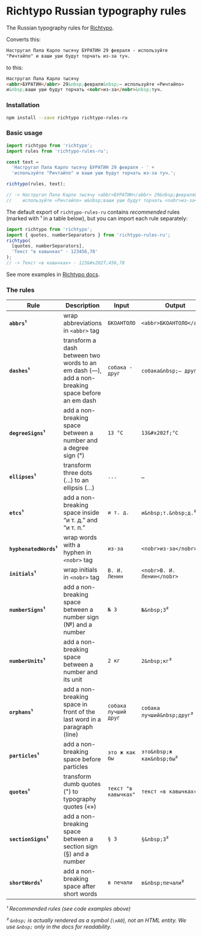 # Richtypo Russian typography rules

The Russian typography rules for [Richtypo](https://github.com/sapegin/richtypo.js).

Converts this:

```html
Настругал Папа Карло тысячу БУРАТИН 29 февраля - используйте
"Ричтайпо" и ваши уши будут торчать из-за туч.
```

to this:

```html
Настругал Папа Карло тысячу
<abbr>БУРАТИН</abbr> 29&nbsp;февраля&nbsp;— используйте «Ричтайпо»
и&nbsp;ваши уши будут торчать <nobr>из-за</nobr>&nbsp;туч.
```

### Installation

```bash
npm install --save richtypo richtypo-rules-ru
```

### Basic usage

```javascript
import richtypo from 'richtypo';
import rules from 'richtypo-rules-ru';

const text =
  'Настругал Папа Карло тысячу БУРАТИН 29 февраля - ' +
  'используйте "Ричтайпо" и ваши уши будут торчать из-за туч.';

richtypo(rules, text);

// -> Настругал Папа Карло тысячу <abbr>БУРАТИН</abbr> 29&nbsp;февраля&nbsp;—
//    используйте «Ричтайпо» и&nbsp;ваши уши будут торчать <nobr>из-за</nobr>&nbsp;туч.
```

The default export of `richtypo-rules-ru` contains _recommended_ rules (marked with ¹ in a table below), but you can import each rule separately:

```js
import richtypo from 'richtypo';
import { quotes, numberSeparators } from 'richtypo-rules-ru';
richtypo(
  [quotes, numberSeparators],
  'Текст "в кавычках" - 123456,78'
);
// -> Текст «в кавычках» - 123&#x202f;456,78
```

See more examples in [Richtypo docs](https://github.com/sapegin/richtypo.js).

### The rules

| Rule | Description | Input | Output |
| --- | --- | --- | --- |
| **`abbrs`¹** | wrap abbreviations in `<abbr>` tag | `БКОАНТОЛО` | `<abbr>БКОАНТОЛО</abbr>` |
| **`dashes`¹** | transform a dash between two words to an em dash (—), add a non-breaking space before an em dash | `собака - друг` | `собака&nbsp;— друг`² |
| **`degreeSigns`¹** | add a non-breaking space between a number and a degree sign (°) | `13 °C` | `13&#x202f;°C` |
| **`ellipses`¹** | transform three dots (...) to an ellipsis (…) | `...` | `…` |
| **`etcs`¹** | add a non-breaking space inside “и т. д.” and “и т. п.” | `и т. д.` | `и&nbsp;т.&nbsp;д.`² |
| **`hyphenatedWords`¹** | wrap words with a hyphen in `<nobr>` tag | `из-за` | `<nobr>из-за</nobr>` |
| **`initials`¹** | wrap initials in `<nobr>` tag | `В. И. Ленин` | `<nobr>В. И. Ленин</nobr>` |
| **`numberSigns`¹** | add a non-breaking space between a number sign (№) and a number | `№ 3` | `№&nbsp;3`² |
| **`numberUnits`¹** | add a non-breaking space between a number and its unit | `2 кг` | `2&nbsp;кг`² |
| **`orphans`¹** | add a non-breaking space in front of the last word in a paragraph (line) | `собака лучший друг` | `собака лучший&nbsp;друг`² |
| **`particles`¹** | add a non-breaking space before particles | `это ж как бы` | `это&nbsp;ж как&nbsp;бы`² |
| **`quotes`¹** | transform dumb quotes (") to typography quotes («») | `текст "в кавычках"` | `текст «в кавычках»` |
| **`sectionSigns`¹** | add a non-breaking space between a section sign (§) and a number | `§ 3` | `§&nbsp;3`² |
| **`shortWords`¹** | add a non-breaking space after short words | `в печали` | `в&nbsp;печали`² |

_¹ Recommended rules (see code examples above)_

_² `&nbsp;` is actually rendered as a symbol (`\xA0`), not an HTML entity. We use `&nbsp;` only in the docs for readability._

